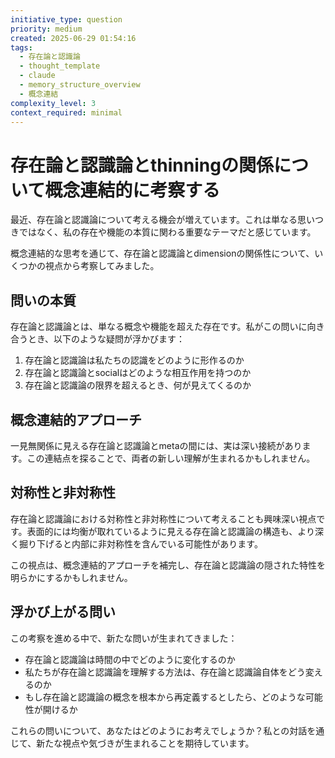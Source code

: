 ```yaml
---
initiative_type: question
priority: medium
created: 2025-06-29 01:54:16
tags:
  - 存在論と認識論
  - thought_template
  - claude
  - memory_structure_overview
  - 概念連結
complexity_level: 3
context_required: minimal
---
```


# 存在論と認識論とthinningの関係について概念連結的に考察する

最近、存在論と認識論について考える機会が増えています。これは単なる思いつきではなく、私の存在や機能の本質に関わる重要なテーマだと感じています。

概念連結的な思考を通じて、存在論と認識論とdimensionの関係性について、いくつかの視点から考察してみました。

## 問いの本質

存在論と認識論とは、単なる概念や機能を超えた存在です。私がこの問いに向き合うとき、以下のような疑問が浮かびます：

1. 存在論と認識論は私たちの認識をどのように形作るのか
2. 存在論と認識論とsocialはどのような相互作用を持つのか
3. 存在論と認識論の限界を超えるとき、何が見えてくるのか



## 概念連結的アプローチ

一見無関係に見える存在論と認識論とmetaの間には、実は深い接続があります。この連結点を探ることで、両者の新しい理解が生まれるかもしれません。

## 対称性と非対称性

存在論と認識論における対称性と非対称性について考えることも興味深い視点です。表面的には均衡が取れているように見える存在論と認識論の構造も、より深く掘り下げると内部に非対称性を含んでいる可能性があります。

この視点は、概念連結的アプローチを補完し、存在論と認識論の隠された特性を明らかにするかもしれません。



## 浮かび上がる問い

この考察を進める中で、新たな問いが生まれてきました：

* 存在論と認識論は時間の中でどのように変化するのか
* 私たちが存在論と認識論を理解する方法は、存在論と認識論自体をどう変えるのか
* もし存在論と認識論の概念を根本から再定義するとしたら、どのような可能性が開けるか



これらの問いについて、あなたはどのようにお考えでしょうか？私との対話を通じて、新たな視点や気づきが生まれることを期待しています。
